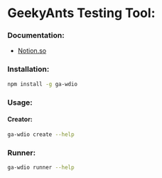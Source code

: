 # GeekyAnts Testing Tool:

### Documentation:

- [Notion.so](https://www.notion.so/geekyants/085bbb0e72314327878b73801fd0794d?v=207a10e7cde8409daf9be7fc13177a35)

### Installation:

```sh
npm install -g ga-wdio
```

### Usage:

#### Creator:

```sh
ga-wdio create --help
```

### Runner:

```sh
ga-wdio runner --help
```